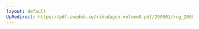 ```yaml
---
layout: default
UpRedirect: https://pdf.swedeb.se/riksdagen-volumeG-pdf/200001/reg_200001/reg_200001_0221.pdf
---
```

